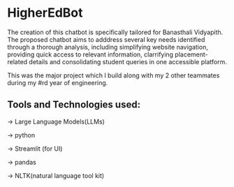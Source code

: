 # HigherEdBot
The creation of this chatbot is specifically tailored for Banasthali Vidyapith.
The proposed chatbot aims to adddress several key needs identified through a thorough analysis, including simplifying website navigation, providing quick access to relevant information, clarrifying placement-related details and consolidating student queries in one accessible platform.

This was the major project which I build along with my 2 other teammates during my #rd year of engineering.

## Tools and Technologies used:
-> Large Language Models(LLMs)

-> python

-> Streamlit (for UI)

-> pandas

-> NLTK(natural language tool kit)
